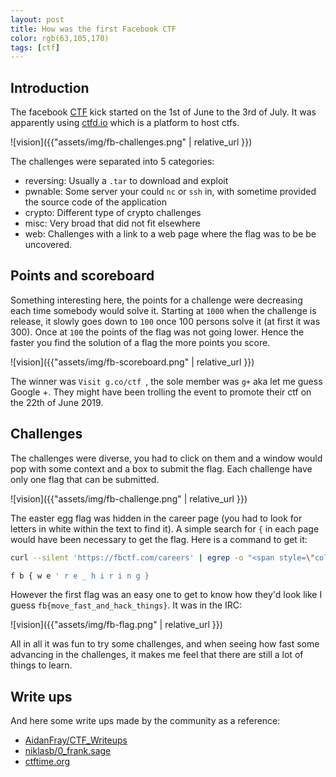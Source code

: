 ```yaml
---
layout: post
title: How was the first Facebook CTF
color: rgb(63,105,170)
tags: [ctf]
---
```


## Introduction
The facebook [CTF](https://fbctf.com/) kick started on the 1st of June to the 3rd of July. It was apparently using [ctfd.io](https://ctfd.io/)
which is a platform to host ctfs.

![vision]({{"assets/img/fb-challenges.png" | relative_url }})

The challenges were separated into 5 categories:
 - reversing: Usually a `.tar` to download and exploit
 - pwnable: Some server your could `nc` or `ssh` in, with sometime provided the source code of the application
 - crypto: Different type of crypto challenges
 - misc: Very broad that did not fit elsewhere
 - web: Challenges with a link to a web page where the flag was to be be uncovered.
 
## Points and scoreboard
 
Something interesting here, the points for a challenge were decreasing each time somebody would solve it. 
Starting at `1000` when the challenge is release, it slowly goes down to `100` once 100 persons solve it (at first it was 300).
Once at `100` the points of the flag was not going lower. Hence the faster you find the solution of a flag the more points you score.

![vision]({{"assets/img/fb-scoreboard.png" | relative_url }})
 
The winner was `Visit g.co/ctf `, the sole member was `g+` aka let me guess Google +. 
They might have been trolling the event to promote their ctf on the 22th of June 2019.

## Challenges

The challenges were diverse, you had to click on them and a window would pop with some context and a box to submit the flag.
Each challenge have only one flag that can be submitted.

![vision]({{"assets/img/fb-challenge.png" | relative_url }})

The easter egg flag was hidden in the career page (you had to look for letters in white within the text to find it).
A simple search for `{` in each page would have been necessary to get the flag. Here is a command to get it:

```bash
curl --silent 'https://fbctf.com/careers' | egrep -o "<span style=\"color:white\">.{1}" | sed "s/<span style=\"color:white\">//g" | tr '\n' ' '

f b { w e ' r e _ h i r i n g }
```

However the first flag was an easy one to get to know how they'd look like I guess `fb{move_fast_and_hack_things}`. 
It was in the IRC:

![vision]({{"assets/img/fb-flag.png" | relative_url }}) 

All in all it was fun to try some challenges, and when seeing how fast some advancing in the challenges, 
it makes me feel that there are still a lot of things to learn.


## Write ups

And here some write ups made by the community as a reference:

- [AidanFray/CTF_Writeups](https://github.com/AidanFray/CTF_Writeups)
- [niklasb/0_frank.sage](https://gist.github.com/sylhare/c77c5620e6934b03fd67405b9c774fb8)
- [ctftime.org](https://ctftime.org/event/781/tasks/)
